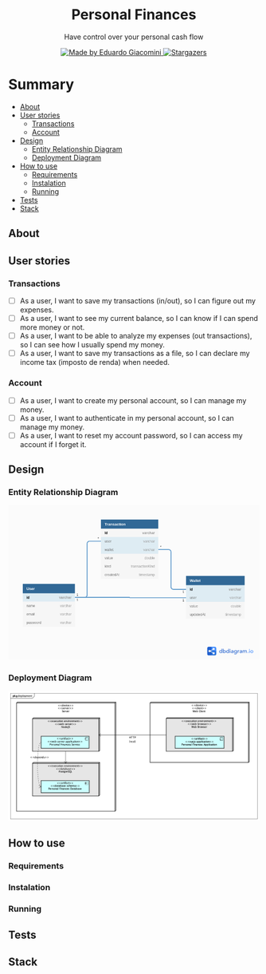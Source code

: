 <h1 align="center">Personal Finances</h1>
<p align="center">Have control over your personal cash flow</p>

<p align="center">
    <a href="https://github.com/EduardoGiacomini">
        <img alt="Made by Eduardo Giacomini" src="https://img.shields.io/badge/made%20by-EduardoGiacomini-167afc?style=flat-square">
    </a>
    <a href="https://github.com/EduardoGiacomini/personal-finances-service/stargazers">
        <img alt="Stargazers" src="https://img.shields.io/github/stars/EduardoGiacomini/personal-finances-service?color=167afc&style=flat-square">
    </a>
</p>

Summary
=================
<!--ts-->
   * [About](#about)
   * [User stories](#user-stories)
      * [Transactions](#transactions)
      * [Account](#account)
   * [Design](#design)
      * [Entity Relationship Diagram](#entity-relationship-diagram)
      * [Deployment Diagram](#deployment-diagram)
   * [How to use](#how-to-use)
      * [Requirements](#requirements)
      * [Instalation](#instalation)
      * [Running](#running)
   * [Tests](#tests)
   * [Stack](#stack)
<!--te-->

## About

## User stories

### Transactions
- [ ] As a user, I want to save my transactions (in/out), so I can figure out my expenses.
- [ ] As a user, I want to see my current balance, so I can know if I can spend more money or not.
- [ ] As a user, I want to be able to analyze my expenses (out transactions), so I can see how I usually spend my money.
- [ ] As a user, I want to save my transactions as a file, so I can declare my income tax (imposto de renda) when needed. 

### Account
- [ ] As a user, I want to create my personal account, so I can manage my money.
- [ ] As a user, I want to authenticate in my personal account, so I can manage my money.
- [ ] As a user, I want to reset my account password, so I can access my account if I forget it.

## Design

### Entity Relationship Diagram
![Entity Relationship Diagram](./docs/database.png)

### Deployment Diagram
![Deployment Diagram](./docs/deployment.png)

## How to use

### Requirements

### Instalation

### Running

## Tests

## Stack
